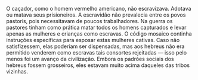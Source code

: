 ﻿O caçador, como o homem vermelho americano, não escravizava. Adotava ou matava seus prisioneiros. A escravidão não prevalecia entre os povos pastoris, pois necessitavam de poucos trabalhadores. Na guerra os pastores tinham como prática matar todos os homens capturados e levar apenas as mulheres e crianças como escravas. O código mosaico continha instruções específicas para esposar estas mulheres cativas. Caso não satisfizessem, elas poderiam ser dispensadas, mas aos hebreus não era permitido venderem como escravas tais consortes rejeitadas — isso pelo menos foi um avanço da civilização. Embora os padrões sociais dos hebreus fossem grosseiros, eles estavam muito acima daqueles das tribos vizinhas.